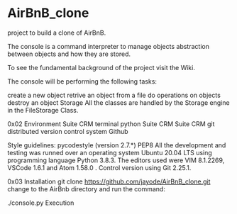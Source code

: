 # AirBnB_clone
project to build a clone of AirBnB.

The console is a command interpreter to manage objects abstraction between objects and how they are stored.

To see the fundamental background of the project visit the Wiki.

The console will be performing the following tasks:

create a new object
retrive an object from a file
do operations on objects
destroy an object
Storage
All the classes are handled by the Storage engine in the FileStorage Class.

0x02 Environment
Suite CRM terminal python Suite CRM Suite CRM git distributed version control system Github

Style guidelines:
pycodestyle (version 2.7.*)
PEP8
All the development and testing was runned over an operating system Ubuntu 20.04 LTS using programming language Python 3.8.3. The editors used were VIM 8.1.2269, VSCode 1.6.1 and Atom 1.58.0 . Control version using Git 2.25.1.

0x03 Installation
git clone https://github.com/jayode/AirBnB_clone.git
change to the AirBnb directory and run the command:

 ./console.py
Execution
